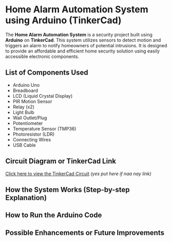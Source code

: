 # Home Alarm Automation System using Arduino (TinkerCad)

The **Home Alarm Automation System** is a security project built using **Arduino** on **TinkerCad**. This system utilizes sensors to detect motion and triggers an alarm to notify homeowners of potential intrusions. It is designed to provide an affordable and efficient home security solution using easily accessible electronic components.

##  List of Components Used
- Arduino Uno
- Breadboard
- LCD (Liquid Crystal Display)
- PIR Motion Sensor
- Relay (x2)
- Light Bulb
- Wall Outlet/Plug
- Potentiometer
- Temperature Sensor (TMP36)
- Photoresistor (LDR)
- Connecting Wires
- USB Cable


## Circuit Diagram or TinkerCad Link
[Click here to view the TinkerCad Circuit](#)  _(*yes put here if naa nay link*)_

## How the System Works (Step-by-step Explanation)


## How to Run the Arduino Code


## Possible Enhancements or Future Improvements
